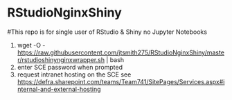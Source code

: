 # RStudioNginxShiny

#This repo is for single user of RStudio & Shiny no Jupyter Notebooks

1. wget -O - https://raw.githubusercontent.com/jtsmith275/RStudioNginxShiny/master/rstudioshinynginxwrapper.sh | bash
1. enter SCE password when prompted  
1. request intranet hosting on the SCE see https://defra.sharepoint.com/teams/Team741/SitePages/Services.aspx#internal-and-external-hosting   

